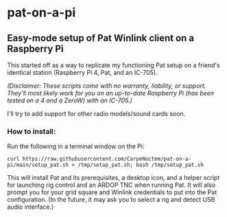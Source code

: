 # pat-on-a-pi
## Easy-mode setup of Pat Winlink client on a Raspberry Pi

This started off as a way to replicate my functioning Pat setup on a friend's identical station (Raspberry Pi 4, Pat, and an IC-705).

_(Disclaimer: These scripts come with no warranty, liability, or support. They'll most likely work for you on an up-to-date Raspberry Pi (has been tested on a 4 and a ZeroW) with an IC-705.)_

I'll try to add support for other radio models/sound cards soon.

### How to install:
Run the following in a terminal window on the Pi:

`curl https://raw.githubusercontent.com/CarpeNoctem/pat-on-a-pi/main/setup_pat.sh > /tmp/setup_pat.sh; bash /tmp/setup_pat.sh`

This will install Pat and its prerequisites, a desktop icon, and a helper script for launching rig control and an ARDOP TNC when running Pat. It will also prompt you for your grid square and Winlink credentials to put into the Pat configuration. (In the future, it may ask you to select a rig and detect USB audio interface.)
